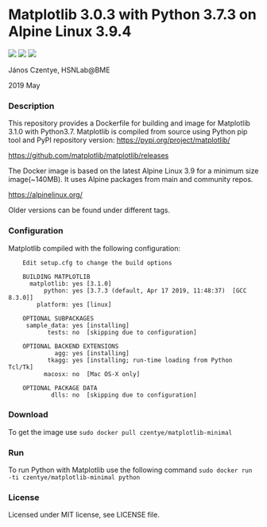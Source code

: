 # Matplotlib 3.0.3 with Python 3.7.3 on Alpine Linux 3.9.4

[![](https://img.shields.io/docker/build/czentye/matplotlib-minimal.svg?style=popout)](https://hub.docker.com/r/czentye/matplotlib-minimal)
[![](https://img.shields.io/docker/pulls/czentye/matplotlib-minimal.svg?style=popout)](https://hub.docker.com/r/czentye/matplotlib-minimal)
[![](https://img.shields.io/microbadger/image-size/czentye%2Fmatplotlib-minimal.svg?style=popout)](https://hub.docker.com/r/czentye/matplotlib-minimal)

János Czentye, HSNLab@BME

2019 May

### Description

This repository provides a Dockerfile for building and image for Matplotlib 3.1.0
with Python3.7. Matplotlib is compiled from source using Python pip tool and PyPI
repository version: https://pypi.org/project/matplotlib/

https://github.com/matplotlib/matplotlib/releases

The Docker image is based on the latest Alpine Linux 3.9 for a minimum size 
image(~140MB). It uses Alpine packages from main and community repos.

https://alpinelinux.org/

Older versions can be found under different tags.

### Configuration

Matplotlib compiled with the following configuration:

```text
    Edit setup.cfg to change the build options

    BUILDING MATPLOTLIB
      matplotlib: yes [3.1.0]
          python: yes [3.7.3 (default, Apr 17 2019, 11:48:37)  [GCC 8.3.0]]
        platform: yes [linux]

    OPTIONAL SUBPACKAGES
     sample_data: yes [installing]
           tests: no  [skipping due to configuration]

    OPTIONAL BACKEND EXTENSIONS
             agg: yes [installing]
           tkagg: yes [installing; run-time loading from Python Tcl/Tk]
          macosx: no  [Mac OS-X only]

    OPTIONAL PACKAGE DATA
            dlls: no  [skipping due to configuration]
```

### Download

To get the image use ``sudo docker pull czentye/matplotlib-minimal``

### Run

To run Python with Matplotlib use the following command ``sudo docker run -ti czentye/matplotlib-minimal python``

### License

Licensed under MIT license, see LICENSE file.

